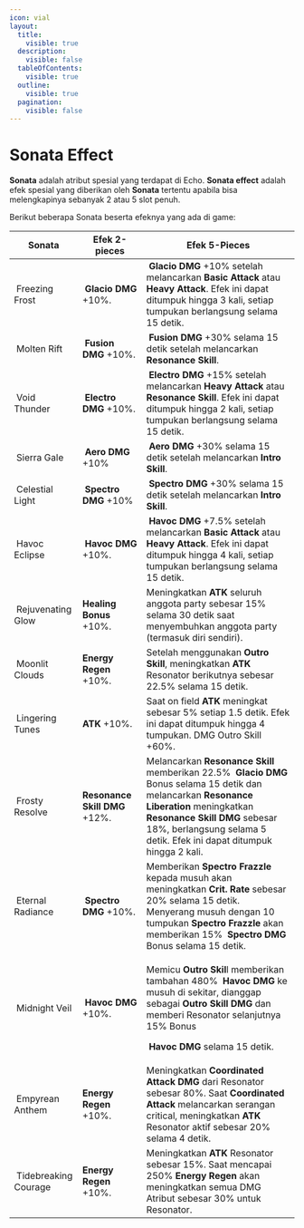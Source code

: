 ```yaml
---
icon: vial
layout:
  title:
    visible: true
  description:
    visible: false
  tableOfContents:
    visible: true
  outline:
    visible: true
  pagination:
    visible: false
---
```


# Sonata Effect

**Sonata** adalah atribut spesial yang terdapat di Echo. **Sonata effect** adalah efek spesial yang diberikan oleh **Sonata** tertentu apabila bisa melengkapinya sebanyak 2 atau 5 slot penuh.

Berikut beberapa Sonata beserta efeknya yang ada di game:

<table data-full-width="true">
  <thead>
    <tr>
      <th>Sonata</th>
      <th>Efek 2-pieces</th>
      <th>Efek 5-Pieces</th>
    </tr>
  </thead>
  <tbody>
    <tr>
      <td><img src="https://wuthering.wiki/img/fettericon_1.png" alt="" data-size="line"> Freezing Frost</td>
      <td><img src="https://wuthering.wiki/img/element_1.png" alt="" data-size="line"> <strong>Glacio DMG</strong> +10%.</td>
      <td><img src="https://wuthering.wiki/img/element_1.png" alt="" data-size="line"> <strong>Glacio DMG</strong> +10% setelah melancarkan <strong>Basic Attack</strong> atau <strong>Heavy Attack</strong>. Efek ini dapat ditumpuk hingga 3 kali, setiap tumpukan berlangsung selama 15 detik.</td>
    </tr>
    <tr>
      <td><img src="https://wuthering.wiki/img/fettericon_2.png" alt="" data-size="line"> Molten Rift</td>
      <td><img src="https://wuthering.wiki/img/element_2.png" alt="" data-size="line"> <strong>Fusion DMG</strong> +10%.</td>
      <td><img src="https://wuthering.wiki/img/element_2.png" alt="" data-size="line"> <strong>Fusion DMG</strong> +30% selama 15 detik setelah melancarkan <strong>Resonance Skill</strong>.</td>
    </tr>
    <tr>
      <td><img src="https://wuthering.wiki/img/fettericon_3.png" alt="" data-size="line"> Void Thunder</td>
      <td><img src="https://wuthering.wiki/img/element_3.png" alt="" data-size="line"> <strong>Electro DMG</strong> +10%.</td>
      <td><img src="https://wuthering.wiki/img/element_3.png" alt="" data-size="line"> <strong>Electro DMG</strong> +15% setelah melancarkan <strong>Heavy Attack</strong> atau <strong>Resonance Skill</strong>. Efek ini dapat ditumpuk hingga 2 kali, setiap tumpukan berlangsung selama 15 detik.</td>
    </tr>
    <tr>
      <td><img src="https://wuthering.wiki/img/fettericon_4.png" alt="" data-size="line"> Sierra Gale</td>
      <td><img src="https://wuthering.wiki/img/element_4.png" alt="" data-size="line"> <strong>Aero DMG</strong> +10%</td>
      <td><img src="https://wuthering.wiki/img/element_4.png" alt="" data-size="line"> <strong>Aero DMG</strong> +30% selama 15 detik setelah melancarkan <strong>Intro Skill</strong>.</td>
    </tr>
    <tr>
      <td><img src="https://wuthering.wiki/img/fettericon_5.png" alt="" data-size="line"> Celestial Light</td>
      <td><img src="https://wuthering.wiki/img/element_5.png" alt="" data-size="line"> <strong>Spectro DMG</strong> +10%</td>
      <td><img src="https://wuthering.wiki/img/element_5.png" alt="" data-size="line"> <strong>Spectro DMG</strong> +30% selama 15 detik setelah melancarkan <strong>Intro Skill</strong>.</td>
    </tr>
    <tr>
      <td><img src="https://wuthering.wiki/img/fettericon_6.png" alt="" data-size="line"> Havoc Eclipse</td>
      <td><img src="https://wuthering.wiki/img/element_6.png" alt="" data-size="line"> <strong>Havoc DMG</strong> +10%.</td>
      <td><img src="https://wuthering.wiki/img/element_6.png" alt="" data-size="line"> <strong>Havoc DMG</strong> +7.5% setelah melancarkan <strong>Basic Attack</strong> atau <strong>Heavy Attack</strong>. Efek ini dapat ditumpuk hingga 4 kali, setiap tumpukan berlangsung selama 15 detik.</td>
    </tr>
    <tr>
      <td><img src="https://wuthering.wiki/img/fettericon_7.png" alt="" data-size="line"> Rejuvenating Glow</td>
      <td><strong>Healing Bonus</strong> +10%.</td>
      <td>Meningkatkan <strong>ATK</strong> seluruh anggota party sebesar 15% selama 30 detik saat menyembuhkan anggota party (termasuk diri sendiri).</td>
    </tr>
    <tr>
      <td><img src="https://wuthering.wiki/img/fettericon_8.png" alt="" data-size="line"> Moonlit Clouds</td>
      <td><strong>Energy Regen</strong> +10%.</td>
      <td>Setelah menggunakan <strong>Outro Skill</strong>, meningkatkan <strong>ATK</strong> Resonator berikutnya sebesar 22.5% selama 15 detik.</td>
    </tr>
    <tr>
      <td><img src="https://wuthering.wiki/img/fettericon_9.png" alt="" data-size="line"> Lingering Tunes</td>
      <td><strong>ATK</strong> +10%.</td>
      <td>Saat on field <strong>ATK</strong> meningkat sebesar 5% setiap 1.5 detik. Efek ini dapat ditumpuk hingga 4 tumpukan. DMG Outro Skill +60%.</td>
    </tr>
    <tr>
      <td><img src="https://wuthering.wiki/img/fettericon_10.png" alt="" data-size="line"> Frosty Resolve</td>
      <td><strong>Resonance Skill DMG</strong> +12%.</td>
      <td>Melancarkan <strong>Resonance Skill</strong> memberikan 22.5% <img src="https://wuthering.wiki/img/element_1.png" alt="" data-size="line"> <strong>Glacio DMG</strong> Bonus selama 15 detik dan melancarkan <strong>Resonance Liberation</strong> meningkatkan <strong>Resonance Skill DMG</strong> sebesar 18%, berlangsung selama 5 detik. Efek ini dapat ditumpuk hingga 2 kali.</td>
    </tr>
    <tr>
      <td><img src="https://wuthering.wiki/img/fettericon_11.png" alt="" data-size="line"> Eternal Radiance</td>
      <td><img src="https://wuthering.wiki/img/element_5.png" alt="" data-size="line"> <strong>Spectro DMG</strong> +10%.</td>
      <td>Memberikan <strong>Spectro Frazzle</strong> kepada musuh akan meningkatkan <strong>Crit. Rate</strong> sebesar 20% selama 15 detik. Menyerang musuh dengan 10 tumpukan <strong>Spectro Frazzle</strong> akan memberikan 15% <img src="https://wuthering.wiki/img/element_5.png" alt="" data-size="line"> <strong>Spectro DMG</strong> Bonus selama 15 detik.</td>
    </tr>
    <tr>
      <td><img src="https://wuthering.wiki/img/fettericon_12.png" alt="" data-size="line"> Midnight Veil</td>
      <td><img src="https://wuthering.wiki/img/element_6.png" alt="" data-size="line"> <strong>Havoc DMG</strong> +10%.</td>
      <td>
        <p>Memicu <strong>Outro Skil</strong>l memberikan tambahan 480% <img src="https://wuthering.wiki/img/element_6.png" alt="" data-size="line"> <strong>Havoc DMG</strong> ke musuh di sekitar, dianggap sebagai <strong>Outro Skill DMG</strong> dan memberi Resonator selanjutnya 15% Bonus </p>
        <p><img src="https://wuthering.wiki/img/element_6.png" alt="" data-size="line"> <strong>Havoc DMG</strong> selama 15 detik.</p>
      </td>
    </tr>
    <tr>
      <td><img src="https://wuthering.wiki/img/fettericon_13.png" alt="" data-size="line"> Empyrean Anthem</td>
      <td><strong>Energy Regen</strong> +10%.</td>
      <td>Meningkatkan <strong>Coordinated Attack DMG</strong> dari Resonator sebesar 80%. Saat <strong>Coordinated Attack</strong> melancarkan serangan critical, meningkatkan <strong>ATK</strong> Resonator aktif sebesar 20% selama 4 detik.</td>
    </tr>
    <tr>
      <td><img src="https://wuthering.wiki/img/fettericon_14.png" alt="" data-size="line"> Tidebreaking Courage</td>
      <td><strong>Energy Regen</strong> +10%.</td>
      <td>Meningkatkan <strong>ATK</strong> Resonator sebesar 15%. Saat mencapai 250% <strong>Energy Regen</strong> akan meningkatkan semua DMG Atribut sebesar 30% untuk Resonator.</td>
    </tr>
  </tbody>
</table>